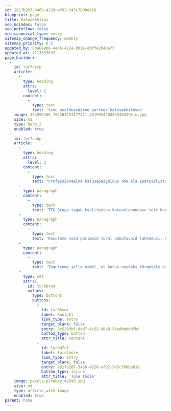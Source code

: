 ```yaml
---
id: 1817b287-3469-4228-af92-345c700beb18
blueprint: page
title: Katuseehitus
seo_noindex: false
seo_nofollow: false
seo_canonical_type: entry
sitemap_change_frequency: weekly
sitemap_priority: 0.5
updated_by: 8ba649b6-4e4b-4224-991e-ebffe2048a75
updated_at: 1713337632
page_builder:
  -
    id: lur7n2rp
    article:
      -
        type: heading
        attrs:
          level: 1
        content:
          -
            type: text
            text: 'Sinu usaldusväärne partner katuseehituses'
    image: 354599466_784263253177421_4619924204859450396_n.jpg
    size: md
    type: hero_2
    enabled: true
  -
    id: lur7usbp
    article:
      -
        type: heading
        attrs:
          level: 2
        content:
          -
            type: text
            text: "Professionaalne katusepaigaldus oma ala spetsialistidelt'"
      -
        type: paragraph
        content:
          -
            type: text
            text: 'TTK Grupp tagab kvaliteetse katuselahenduse teie kodule, kortermajale või ärihoonele.'
      -
        type: paragraph
        content:
          -
            type: text
            text: 'Kasutame vaid parimaid turul pakutavaid lahendusi. Oleme turul tegutsenud rohkem kui 18 aastat ja Ruukki pikaaegne koostööpartner.'
      -
        type: paragraph
        content:
          -
            type: text
            text: 'Tegutseme selle nimel, et katus vastaks kõrgetele standarditele ja pakuks pikaajalist kaitset teie kodule.'
      -
        type: set
        attrs:
          id: lur8bro4
          values:
            type: buttons
            buttons:
              -
                id: lur8bswi
                label: Kontakt
                link_type: entry
                target_blank: false
                entry: 5c526dbf-9dd7-4c52-98d8-54e00ebddfb6
                button_type: button
                attr_title: Kontakt
              -
                id: lur8d7ul
                label: tuletööle
                link_type: entry
                target_blank: false
                entry: 1817b287-3469-4228-af92-345c700beb18
                button_type: inline
                attr_title: 'Tule tööle'
    image: pexels-pixabay-48895.jpg
    size: md
    type: article_with_image
    enabled: true
parent: home
---
```


